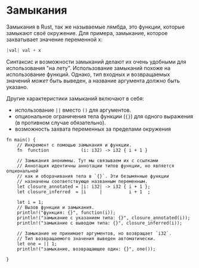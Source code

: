 # Замыкания

Замыкания в Rust, так же называемые лямбда, это функции,
которые замыкают своё окружение.
Для примера, замыкание, которое захватывает значение переменной x:

```rust
|val| val + x
```

Синтаксис и возможности замыканий делают их очень удобными
для использования "на лету". Использование замыканий похоже на использование функций.
Однако, тип входных и возвращаемых значений *может* быть выведен, а
название аргумента *должно*  быть указано.

Другие характеристики замыканий включают в себя:
* использование `||` вместо `()` для аргументов.
* опциональное ограничения тела функции (`{}`) для одного выражения
(в противном случае обязательно).
* возможность захвата переменных за пределами окружения

```rust,editable
fn main() {
    // Инкремент с помощью замыкания и функции.
    fn  function            (i: i32) -> i32 { i + 1 }

    // Замыкания анонимны. Тут мы связываем их с ссылками
    // Аннотация идентичны аннотации типов функции, но является опциональной
    // как и оборачивания тела в `{}`. Эти безымянные функции
    // назначены соответствующе названным переменным.
    let closure_annotated = |i: i32| -> i32 { i + 1 };
    let closure_inferred  = |i     |          i + 1  ;

    let i = 1;
    // Вызов функции и замыкания.
    println!("функция: {}", function(i));
    println!("замыкание с указанием типа: {}", closure_annotated(i));
    println!("замыкание с выводом типа: {}", closure_inferred(i));

    // Замыкание не принимает аргументов, но возвращает `i32`.
    // Тип возвращаемого значения выведен автоматически.
    let one = || 1;
    println!("замыкание, возвращающее один: {}", one());

}
```
